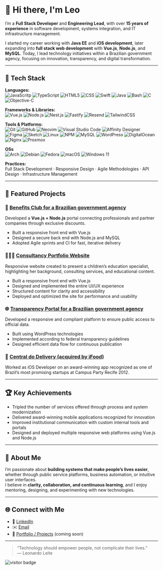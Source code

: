 # 👋 Hi there, I'm Leo

I’m a **Full Stack Developer** and **Engineering Lead**, with over **15 years of experience** in software development, systems integration, and IT infrastructure management.

I started my career working with **Java EE** and **iOS development**, later expanding into **full stack web development** with **Vue.js**, **Node.js**, and **MySQL**. Today, I lead technology initiatives within a Brazilian government agency, focusing on innovation, transparency, and digital transformation.

---

## 🧠 Tech Stack

**Languages:**  
![JavaScritp](https://img.shields.io/badge/JavaScript-F7DF1E.svg?style=for-the-badge&logo=JavaScript&logoColor=black) ![TypeScript](https://img.shields.io/badge/TypeScript-3178C6.svg?style=for-the-badge&logo=TypeScript&logoColor=white) ![HTML5](https://img.shields.io/badge/HTML5-E34F26.svg?style=for-the-badge&logo=HTML5&logoColor=white) ![CSS](https://img.shields.io/badge/CSS-663399.svg?style=for-the-badge&logo=CSS&logoColor=white) ![Swift](https://img.shields.io/badge/Swift-F05138.svg?style=for-the-badge&logo=Swift&logoColor=white) ![Java](https://img.shields.io/badge/java-%23ED8B00.svg?style=for-the-badge&logo=openjdk&logoColor=white) ![Bash](https://img.shields.io/badge/GNU%20Bash-4EAA25.svg?style=for-the-badge&logo=GNU-Bash&logoColor=white) ![C](https://img.shields.io/badge/c-%2300599C.svg?style=for-the-badge&logo=c&logoColor=white) ![Objective-C](https://img.shields.io/badge/OBJECTIVE--C-%233A95E3.svg?style=for-the-badge&logo=apple&logoColor=white)

**Frameworks & Libraries:**  
![Vue.js](https://img.shields.io/badge/vuejs-%2335495e.svg?style=for-the-badge&logo=vuedotjs&logoColor=%234FC08D) ![Node.js](https://img.shields.io/badge/Node.js-5FA04E.svg?style=for-the-badge&logo=nodedotjs&logoColor=white) ![Nest.js](https://img.shields.io/badge/NestJS-E0234E.svg?style=for-the-badge&logo=NestJS&logoColor=white) ![Fastify](https://img.shields.io/badge/Fastify-000000.svg?style=for-the-badge&logo=Fastify&logoColor=white) ![Resend](https://img.shields.io/badge/Resend-000000.svg?style=for-the-badge&logo=Resend&logoColor=white) ![TailwindCSS](https://img.shields.io/badge/tailwindcss-%2338B2AC.svg?style=for-the-badge&logo=tailwind-css&logoColor=white)

**Tools & Platforms:**  
![Git](https://img.shields.io/badge/git-%23F05033.svg?style=for-the-badge&logo=git&logoColor=white) ![GitHub](https://img.shields.io/badge/github-%23121011.svg?style=for-the-badge&logo=github&logoColor=white) ![Neovim](https://img.shields.io/badge/NeoVim-%2357A143.svg?&style=for-the-badge&logo=neovim&logoColor=white) ![Visual Studio Code](https://img.shields.io/badge/Visual%20Studio%20Code-0078d7.svg?style=for-the-badge&logo=visual-studio-code&logoColor=white) ![Affinity Designer](https://img.shields.io/badge/affinity%20desginer-%231B72BE.svg?style=for-the-badge&logo=affinity-designer&logoColor=white) ![Figma](https://img.shields.io/badge/figma-%23F24E1E.svg?style=for-the-badge&logo=figma&logoColor=white) ![Sketch](https://img.shields.io/badge/Sketch-FFB387?style=for-the-badge&logo=sketch&logoColor=black) ![Linux](https://img.shields.io/badge/Linux-FCC624?style=for-the-badge&logo=linux&logoColor=black) ![NPM](https://img.shields.io/badge/NPM-%23CB3837.svg?style=for-the-badge&logo=npm&logoColor=white) ![MySQL](https://img.shields.io/badge/mysql-4479A1.svg?style=for-the-badge&logo=mysql&logoColor=white) ![WordPress](https://img.shields.io/badge/WordPress-%23117AC9.svg?style=for-the-badge&logo=WordPress&logoColor=white) ![DigitalOcean](https://img.shields.io/badge/DigitalOcean-%230167ff.svg?style=for-the-badge&logo=digitalOcean&logoColor=white) ![Nginx](https://img.shields.io/badge/nginx-%23009639.svg?style=for-the-badge&logo=nginx&logoColor=white) ![Proxmox](https://img.shields.io/badge/proxmox-proxmox?style=for-the-badge&logo=proxmox&logoColor=%23E57000&labelColor=%232b2a33&color=%232b2a33)  

**OSs**  
![Arch](https://img.shields.io/badge/Arch%20Linux-1793D1?logo=arch-linux&logoColor=fff&style=for-the-badge) ![Debian](https://img.shields.io/badge/Debian-D70A53?style=for-the-badge&logo=debian&logoColor=white) ![Fedora](https://img.shields.io/badge/Fedora-294172?style=for-the-badge&logo=fedora&logoColor=white) ![macOS](https://img.shields.io/badge/mac%20os-000000?style=for-the-badge&logo=macos&logoColor=F0F0F0) ![Windows 11](https://img.shields.io/badge/Windows%2011-%230079d5.svg?style=for-the-badge&logo=Windows%2011&logoColor=white) 

**Practices:**  
Full Stack Development · Responsive Design · Agile Methodologies · API Design · Infrastructure Management  

---

## 🚀 Featured Projects

### 🧩 [Benefits Club for a Brazilian government agency](#)
Developed a **Vue.js + Node.js** portal connecting professionals and partner companies through exclusive discounts.  
- Built a responsive front end with Vue.js  
- Designed a secure back end with Node.js and MySQL  
- Adopted Agile sprints and CI for fast, iterative delivery  

### 👩🏼‍🏫 [Consultancy Portfolio Website](#)
Responsive website created to present a children’s education specialist, highlighting her background, consulting services, and educational content.
- Built a responsive front end with Vue.js
- Designed and implemented the entire UI/UX experience
- Structured content for clarity and accessibility
- Deployed and optimized the site for performance and usability

### 🌐 [Transparency Portal for a Brazilian government agency](#)
Developed a responsive and compliant platform to ensure public access to official data.  
- Built using WordPress technologies
- Implemented according to federal transparency guidelines  
- Designed efficient data flow for continuous publication  

### 📱 [Central do Delivery (acquired by iFood)](#)
Worked as iOS Developer on an award-winning app recognized as one of Brazil’s most promising startups at Campus Party Recife 2012.  

---

## 🏆 Key Achievements

- Tripled the number of services offered through process and system modernization  
- Delivered award-winning mobile applications recognized for innovation  
- Improved institutional communication with custom internal tools and portals  
- Designed and deployed multiple responsive web platforms using Vue.js and Node.js  

---

## 💬 About Me

I’m passionate about **building systems that make people’s lives easier**, whether through public service platforms, business automation, or intuitive user interfaces.  
I believe in **clarity, collaboration, and continuous learning**, and I enjoy mentoring, designing, and experimenting with new technologies.

---

## 🌐 Connect with Me

- 🔗 [LinkedIn](https://linkedin.com/in/lableite)  
- ✉️ [Email](mailto:leonardo@faseconsultoria.tec.br)  
- 💼 [Portfolio / Projects](#) (coming soon)  

---

> “Technology should empower people, not complicate their lives.”  
> — Leonardo Leite

![visitor badge](https://visitor-badge.laobi.icu/badge?page_id=LeonardoLeite.LeonardoLeite&left_text=You%20are%20the%20visitor%20nº)